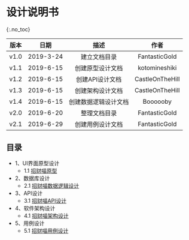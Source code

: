 # 设计说明书

{:.no_toc}

| 版本 |   日期    |         描述         |      作者       |
| :--: | :-------: | :------------------: | :-------------: |
| v1.0 | 2019-3-24 |     建立文档目录     |  FantasticGold  |
| v1.1 | 2019-6-15 |   创建原型设计文档   |  kotomineshiki  |
| v1.2 | 2019-6-15 |   创建API设计文档    | CastleOnTheHill |
| v1.3 | 2019-6-15 |   创建架构设计文档   | CastleOnTheHill |
| v1.4 | 2019-6-15 | 创建数据逻辑设计文档 |    Boooooby     |
| v2.0 | 2019-6-20 |     整理文档目录     |  FantasticGold  |
| v2.1 | 2019-6-29 |   创建用例设计文档   |  FantasticGold  |

## 目录

- 1、UI界面原型设计
  - 1.1 [招财喵原型](https://swsad.github.io/Dashboard/documents/UI_design/UI_design)
- 2、数据库设计
  - 2.1 [招财喵数据逻辑设计](https://swsad.github.io/Dashboard/7-design/2.1-database-design)
- 3、API设计
  - 3.1 [招财喵API设计](https://swsad.github.io/Dashboard/7-design/3.1-interface-api-design)
- 4、软件架构设计
  - 4.1 [招财喵架构设计](https://swsad.github.io/Dashboard/7-design/4.1-architecture-design)
- 5、用例设计
  - 5.1 [招财喵用例设计](https://swsad.github.io/Dashboard/7-design/5.1-usecase-design)